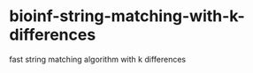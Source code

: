 bioinf-string-matching-with-k-differences
=========================================

fast string matching algorithm with k differences
